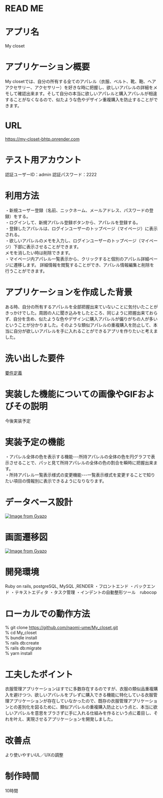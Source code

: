 # READ ME

# アプリ名
  My closet

# アプリケーション概要
  My closetでは、自分の所有する全てのアパレル（衣服、ベルト、靴、鞄、ヘアアクセサリー、アクセサリー）を好きな時に把握し、欲しいアパレルの詳細をメモして確認出来ます。そして自分の本当に欲しいアパレルと購入アパレルが相違することがなくなるので、似たような色やデザイン重複購入を防止することができます。

# URL
  https://my-closet-bhtp.onrender.com

# テスト用アカウント
  認証ユーザーID：admin
  認証パスワード：2222
# 利用方法

・新規ユーザー登録（名前、ニックネーム、メールアドレス、パスワードの登録）をする。  
・ログインして、新規アパレル登録ボタンから、アパレルを登録する。  
・登録したアパレルは、ログインユーザーのトップページ（マイページ）に表示される。  
・欲しいアパレルのメモを入力し、ログインユーザーのトップページ（マイページ）下部に表示させることができます。  
  メモを消したい時は削除できます。  
・マイページ内アパレル一覧表示から、クリックすると個別のアパレル詳細ページに遷移します。
  詳細情報を閲覧することができ、アパレル情報編集と削除を行うことができます。

# アプリケーションを作成した背景

  ある時、自分の所有するアパレルを全部把握出来ていないことに気付いたことがきっかけでした。周囲の人に聞き込みをしたところ、同じように把握出来ておらず、自分を含め、似たような色やデザインに購入アパレルが偏りがちの人が多いということが分かりました。そのような類似アパレルの重複購入を防止して、本当に自分が欲しいアパレルを手に入れることができるアプリを作りたいと考えました。

# 洗い出した要件

  [要件定義](https://docs.google.com/spreadsheets/d/13Q7IC3vdirF2dvbJzUZ2ZyTTXuAcKTMV/edit#gid=749045446)

# 実装した機能についての画像やGIFおよびその説明
 今後実装予定

# 実装予定の機能

  ・アパレル全体の色を表示する機能---所持アパレルの全体の色を円グラフで表示させることで、パッと見て所持アパレルの全体の色の割合を瞬時に把握出来ます。<br>
  ・所持アパレル一覧表示様式の変更機能---一覧表示様式を変更することで知りたい項目の情報別に表示できるようになりなります。
# データベース設計
[![Image from Gyazo](https://i.gyazo.com/9dbcd42dd1b752d3e25b8e61c8165a66.png)](https://gyazo.com/9dbcd42dd1b752d3e25b8e61c8165a66)

# 画面遷移図
[![Image from Gyazo](https://i.gyazo.com/279115072c332fd7c1336d09dae7b976.png)](https://gyazo.com/279115072c332fd7c1336d09dae7b976)

# 開発環境
Ruby on rails, postgreSQL, MySQL ,RENDER
・フロントエンド
・バックエンド
・テキストエディタ
・タスク管理
・インデントの自動整形ツール　rubocop

# ローカルでの動作方法
% git clone https://github.com/naomi-ume/My_closet.git <br>
% cd My_closet <br>
% bundle install <br>
% rails db:create <br>
% rails db:migrate <br>
% yarn install
# 工夫したポイント
衣服管理アプリケーションはすでに多数存在するのですが、衣服の類似品重複購入を避けつつ、欲しいアパレルをブレずに購入できる機能に特化している衣服管理アプリケーションが存在していなかったので、既存の衣服管理アプリケーションとの差別化を図るために、類似アパレルの重複購入防止という点と、本当に欲しいアパレルを意思をブラさずに手に入れる仕組みを作るという点に着目し、それを叶え、実現させるアプリケーションを開発しました。

# 改善点
より使いやすいUL／UXの調整
# 制作時間
10時間
